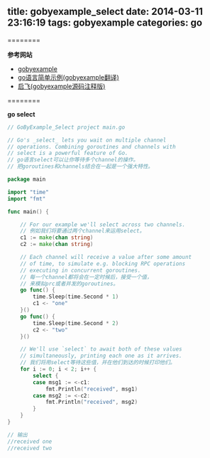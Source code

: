title: gobyexample_select
date: 2014-03-11 23:16:19
tags: gobyexample
categories: go
---

<!--head-->

========

**参考网站**

* [gobyexample](https://gobyexample.com/ "gobyexample")
* [go语言简单示例(gobyexample翻译)](http://bbs.csdn.net/topics/390557446 "go语言简单示例")
* [启飞(gobyexample源码注释版)](http://qefee.com/tags/gobyexample/ "启飞")

========

**go select**

<!--more-->

<!--body-->

``` go
// GoByExample_Select project main.go

// Go's _select_ lets you wait on multiple channel
// operations. Combining goroutines and channels with
// select is a powerful feature of Go.
// go语言select可以让你等待多个channel的操作。
// 把goroutines和channels结合在一起是一个强大特性。

package main

import "time"
import "fmt"

func main() {

	// For our example we'll select across two channels.
	// 例如我们将要通过两个channel来运用select。
	c1 := make(chan string)
	c2 := make(chan string)

	// Each channel will receive a value after some amount
	// of time, to simulate e.g. blocking RPC operations
	// executing in concurrent goroutines.
	// 每一个channel都将会在一定时候后，接受一个值，
	// 来模拟prc或者并发的goroutines。
	go func() {
		time.Sleep(time.Second * 1)
		c1 <- "one"
	}()
	go func() {
		time.Sleep(time.Second * 2)
		c2 <- "two"
	}()

	// We'll use `select` to await both of these values
	// simultaneously, printing each one as it arrives.
	// 我们将用select等待这些值，并在他们到达的时候打印他们。
	for i := 0; i < 2; i++ {
		select {
		case msg1 := <-c1:
			fmt.Println("received", msg1)
		case msg2 := <-c2:
			fmt.Println("received", msg2)
		}
	}
}

// 输出
//received one
//received two

```